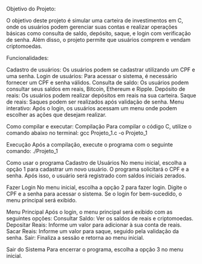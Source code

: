 Objetivo do Projeto:

O objetivo deste projeto é simular uma carteira de investimentos em C, onde os usuários podem gerenciar suas contas e realizar operações básicas como consulta de saldo, depósito, saque, e login com verificação de senha. Além disso, o projeto permite que usuários comprem e vendam criptomoedas.

Funcionalidades:

Cadastro de usuários: Os usuários podem se cadastrar utilizando um CPF e uma senha.
Login de usuários: Para acessar o sistema, é necessário fornecer um CPF e senha válidos.
Consulta de saldo: Os usuários podem consultar seus saldos em reais, Bitcoin, Ethereum e Ripple.
Depósito de reais: Os usuários podem realizar depósitos em reais na sua carteira.
Saque de reais: Saques podem ser realizados após validação de senha.
Menu interativo: Após o login, os usuários acessam um menu onde podem escolher as ações que desejam realizar.

Como compilar e executar:
Compilação
Para compilar o código C, utilize o comando abaixo no terminal:
gcc Projeto_1.c -o Projeto_1

Execução
Após a compilação, execute o programa com o seguinte comando:
./Projeto_1

Como usar o programa
Cadastro de Usuários
No menu inicial, escolha a opção 1 para cadastrar um novo usuário.
O programa solicitará o CPF e a senha. Após isso, o usuário será registrado com saldos iniciais zerados.

Fazer Login
No menu inicial, escolha a opção 2 para fazer login.
Digite o CPF e a senha para acessar o sistema. Se o login for bem-sucedido, o menu principal será exibido.

Menu Principal
Após o login, o menu principal será exibido com as seguintes opções:
Consultar Saldo: Ver os saldos de reais e criptomoedas.
Depositar Reais: Informe um valor para adicionar à sua conta de reais.
Sacar Reais: Informe um valor para saque, seguido pela validação da senha.
Sair: Finaliza a sessão e retorna ao menu inicial.

Sair do Sistema
Para encerrar o programa, escolha a opção 3 no menu inicial.
